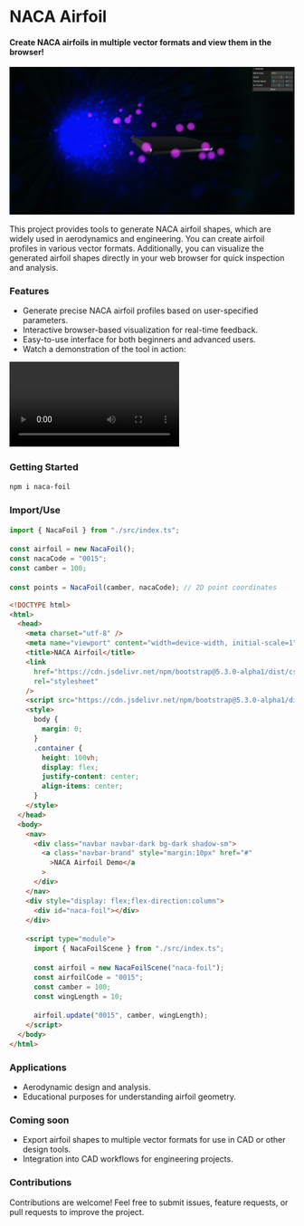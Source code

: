 # NACA Airfoil

#### Create NACA airfoils in multiple vector formats and view them in the browser!

![NACA Airfoil Example](foil.png)

This project provides tools to generate NACA airfoil shapes, which are widely used in aerodynamics and engineering. You can create airfoil profiles in various vector formats. Additionally, you can visualize the generated airfoil shapes directly in your web browser for quick inspection and analysis.

### Features

- Generate precise NACA airfoil profiles based on user-specified parameters.
- Interactive browser-based visualization for real-time feedback.
- Easy-to-use interface for both beginners and advanced users.
- Watch a demonstration of the tool in action:

![NACA Airfoil Video](foil_video.mov)


### Getting Started

```bash
npm i naca-foil
```

### Import/Use

```ts
import { NacaFoil } from "./src/index.ts";

const airfoil = new NacaFoil();
const nacaCode = "0015";
const camber = 100;

const points = NacaFoil(camber, nacaCode); // 2D point coordinates
```

```html
<!DOCTYPE html>
<html>
  <head>
    <meta charset="utf-8" />
    <meta name="viewport" content="width=device-width, initial-scale=1" />
    <title>NACA Airfoil</title>
    <link
      href="https://cdn.jsdelivr.net/npm/bootstrap@5.3.0-alpha1/dist/css/bootstrap.min.css"
      rel="stylesheet"
    />
    <script src="https://cdn.jsdelivr.net/npm/bootstrap@5.3.0-alpha1/dist/js/bootstrap.bundle.min.js"></script>
    <style>
      body {
        margin: 0;
      }
      .container {
        height: 100vh;
        display: flex;
        justify-content: center;
        align-items: center;
      }
    </style>
  </head>
  <body>
    <nav>
      <div class="navbar navbar-dark bg-dark shadow-sm">
        <a class="navbar-brand" style="margin:10px" href="#"
          >NACA Airfoil Demo</a
        >
      </div>
    </nav>
    <div style="display: flex;flex-direction:column">
      <div id="naca-foil"></div>
    </div>

    <script type="module">
      import { NacaFoilScene } from "./src/index.ts";

      const airfoil = new NacaFoilScene("naca-foil");
      const airfoilCode = "0015";
      const camber = 100;
      const wingLength = 10;

      airfoil.update("0015", camber, wingLength);
    </script>
  </body>
</html>
```

### Applications

- Aerodynamic design and analysis.
- Educational purposes for understanding airfoil geometry.

### Coming soon

- Export airfoil shapes to multiple vector formats for use in CAD or other design tools.
- Integration into CAD workflows for engineering projects.

### Contributions

Contributions are welcome! Feel free to submit issues, feature requests, or pull requests to improve the project.
